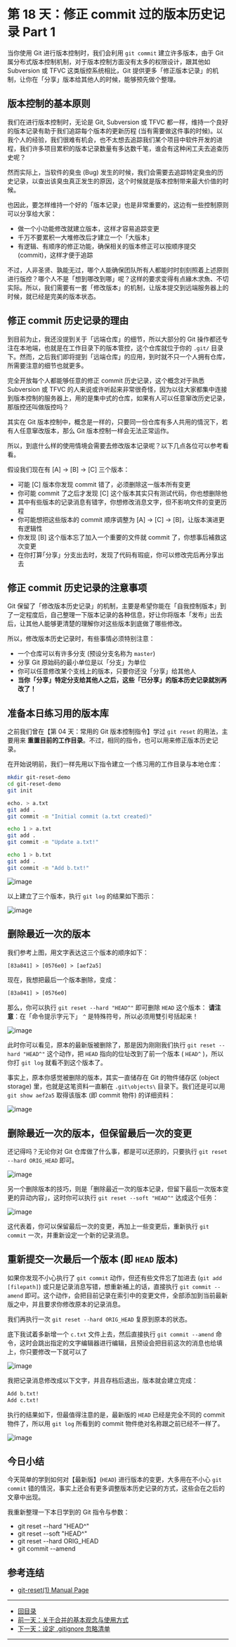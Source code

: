 # 第 18 天：修正 commit 过的版本历史记录 Part 1

当你使用 Git 进行版本控制时，我们会利用 `git commit` 建立许多版本，由于 Git 属分布式版本控制机制，对于版本控制方面没有太多的权限设计，跟其他如 Subversion 或 TFVC 这类版控系统相比，Git 提供更多「修正版本记录」的机制，让你在「分享」版本给其他人的时候，能够预先做个整理。

## 版本控制的基本原则

我们在进行版本控制时，无论是 Git, Subversion 或 TFVC 都一样，维持一个良好的版本记录有助于我们追踪每个版本的更新历程 (当有需要做这件事的时候)。以我个人的经验，我们很难有机会，也不太想去追踪我们某个项目中软件开发的进程，我们许多项目累积的版本记录数量有多达数千笔，谁会有这种闲工夫去追查历史呢？

然而实际上，当软件的臭虫 (Bug) 发生的时候，我们会需要去追踪特定臭虫的历史记录，以查出该臭虫真正发生的原因，这个时候就是版本控制带来最大价值的时候。

也因此，要怎样维持一个好的「版本记录」也是非常重要的，这边有一些控制原则可以分享给大家：

* 做一个小功能修改就建立版本，这样才容易追踪变更
* 千万不要累积一大堆修改后才建立一个「大版本」
* 有逻辑、有顺序的修正功能，确保相关的版本修正可以按顺序提交 (commit)，这样才便于追踪

不过，人非圣贤、孰能无过，哪个人能确保团队所有人都能时时刻刻照着上述原则进行版控？哪个人不是「想到哪改到哪」呢？这样的要求变得有点緣木求魚、不切实际。所以，我们需要有一套「修改版本」的机制，让版本提交到远端服务器上的时候，就已经是完美的版本状态。

## 修正 commit 历史记录的理由

到目前为止，我还没提到关于「远端仓库」的细节，所以大部分的 Git 操作都还专注在本地端，也就是在工作目录下的版本管控，这个仓库就位于你的 `.git/` 目录下。然而，之后我们即将提到「远端仓库」的应用，到时就不只一个人拥有仓库，所需要注意的细节也就更多。

完全开放每个人都能够任意的修正 commit 历史记录，这个概念对于熟悉 Subversion 或 TFVC 的人来说或许听起来非常很奇怪，因为以往大家都集中连接到版本控制的服务器上，用的是集中式的仓库，如果有人可以任意窜改历史记录，那版控还叫做版控吗？

其实在 Git 版本控制中，概念是一样的，只要同一份仓库有多人共用的情況下，若有人任意窜改版本，那么 Git 版本控制一样会无法正常运作。

所以，到底什么样的使用情境会需要去修改版本记录呢？以下几点各位可以参考看看。

假设我们现在有 \[A] -> \[B] -> \[C] 三个版本：

* 可能 \[C] 版本你发现 commit 错了，必须删除这一版本所有变更
* 你可能 commit 了之后才发现 \[C] 这个版本其实只有测试代码，你也想删除他
* 其中有些版本的记录消息有错字，你想修改消息文字，但不影响文件的变更历程
* 你可能想把这些版本的 commit 顺序调整为 \[A] -> \[C] -> \[B]，让版本演进更有逻辑性
* 你发现 \[B] 这个版本忘了加入一个重要的文件就 commit 了，你想事后補救这次变更
* 在你打算｢分享」分支出去时，发现了代码有瑕疵，你可以修改完后再分享出去

## 修正 commit 历史记录的注意事项

Git 保留了「修改版本历史记录」的机制，主要是希望你能在「自我控制版本」到了一定程度后，自己整理一下版本记录的各种信息，好让你将版本「发布」出去后，让其他人能够更清楚的理解你对这些版本到底做了哪些修改。

所以，修改版本历史记录时，有些事情必须特别注意：

* 一个仓库可以有许多分支 (预设分支名称为 `master`)
* 分享 Git 原始码的最小单位是以「分支」为单位
* 你可以任意修改某个支线上的版本，只要你还没「分享」给其他人
* **当你「分享」特定分支给其他人之后，这些「已分享」的版本历史记录就別再改了！**

## 准备本日练习用的版本库

之前我们曾在【第 04 天：常用的 Git 版本控制指令】学过 `git reset` 的用法，主要用来 **重置目前的工作目录**。不过，相同的指令，也可以用来修正版本历史记录。

在开始说明前，我们一样先用以下指令建立一个练习用的工作目录与本地仓库：

```sh
mkdir git-reset-demo
cd git-reset-demo
git init

echo. > a.txt
git add .
git commit -m "Initial commit (a.txt created)"

echo 1 > a.txt
git add .
git commit -m "Update a.txt!"

echo 1 > b.txt
git add .
git commit -m "Add b.txt!"
```

![image](figures/18/01.png)

以上建立了三个版本，执行 `git log` 的结果如下图示：

![image](figures/18/02.png)

## 删除最近一次的版本

我们参考上图，用文字表达这三个版本的顺序如下：

```txt
[83a841] > [0576e0] > [aef2a5]
```

现在，我想把最后一个版本删除，变成：

```txt
[83a841] > [0576e0]
```

那么，你可以执行 `git reset --hard "HEAD^"` 即可删除 `HEAD` 这个版本：
**请注意**：在「命令提示字元下」 `^` 是特殊符号，所以必须用雙引号括起来！

![image](figures/18/03.png)

此时你可以看见，原本的最新版被删除了，那是因为刚刚我们执行 `git reset --hard "HEAD^"` 这个动作，把 `HEAD` 指向的位址改到了前一个版本 ( `HEAD^` )，所以你打 `git log` 就看不到这个版本了。

事实上，原本你感觉被删除的版本，其实一直储存在 Git 的物件储存区 (object storage) 里，也就是这笔资料一直躺在 `.git\objects\` 目录下。我们还是可以用 `git show aef2a5` 取得该版本 (即 commit 物件) 的详细资料：

![image](figures/18/04.png)

## 删除最近一次的版本，但保留最后一次的变更

还记得吗？无论你对 Git 仓库做了什么事，都是可以还原的，只要执行 `git reset --hard ORIG_HEAD` 即可。

![image](figures/18/05.png)

另一个删除版本的技巧，则是「删除最近一次的版本记录，但留下最后一次版本变更的异动内容」，这时你可以执行 `git reset --soft "HEAD^"` 达成这个任务：

![image](figures/18/06.png)

这代表着，你可以保留最后一次的变更，再加上一些变更后，重新执行 `git commit` 一次，并重新设定一个新的记录消息。

## 重新提交一次最后一个版本 (即 `HEAD` 版本)

如果你发现不小心执行了 `git commit` 动作，但还有些文件忘了加进去 (`git add [filepath]`) 或只是记录消息写错，想重新補上的话，直接执行 `git commit --amend` 即可。这个动作，会把目前记录在索引中的变更文件，全部添加到当前最新版之中，并且要求你修改原本的记录消息。

我们再执行一次 `git reset --hard ORIG_HEAD` 复原到原本的状态。

底下我试着多新增一个 `c.txt` 文件上去，然后直接执行 `git commit --amend` 命令，这时会跳出指定的文字编辑器进行编辑，且预设会把目前这次的消息也给填上，你只要修改一下就可以了

![image](figures/18/07.png)

我把记录消息修改成以下文字，并且存档后退出，版本就会建立完成：

```txt
Add b.txt!
Add c.txt!
```

执行的结果如下，但最值得注意的是，最新版的 `HEAD` 已经是完全不同的 commit 物件了，所以用 `git log` 所看到的 commit 物件绝对名称跟之前已经不一样了。

![image](figures/18/08.png)

## 今日小结

今天简单的学到如何对【最新版】(`HEAD`) 进行版本的变更，大多用在不小心 `git commit` 错的情況，事实上还会有更多调整版本历史记录的方式，这些会在之后的文章中出现。

我重新整理一下本日学到的 Git 指令与参数：

* git reset --hard "HEAD^"
* git reset --soft "HEAD^"
* git reset --hard ORIG\_HEAD
* git commit --amend

## 参考连结

* [git-reset(1) Manual Page](https://www.kernel.org/pub/software/scm/git/docs/git-reset.html)

---

* [回目录](README.md)
* [前一天：关于合并的基本观念与使用方式](17.md)
* [下一天：设定 .gitignore 忽略清单](19.md)

---

